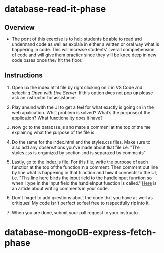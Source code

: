 # database-read-it-phase
## Overview
- The point of this exercise is to help students be able to read and understand code as well as explain in either a written or oral way what is happening in code. This will increase students' overall comprehension of code and will give them practice since they will be knee deep in new code bases once they hit the floor.

## Instructions
1. Open up the index.html file by right clicking on it in VS Code and selecting *Open with Live Server*. If this option does not pop up please ask an instructor for assistance.

2. Play around with the UI to get a feel for what exactly is going on in the web application. What problem is solved? What's the purpose of the application? What functionality does it have?

3. Now go to the database.js and make a comment at the top of the file explaining what the purpose of the file is.

4. Do the same for the index.html and the styles.css files. Make sure to also add any observations you've made about that file i.e. "The styles.css is organized by section and is separated by comments".

5. Lastly, go to the index.js file. For this file, write the purpose of each function at the top of the function in a comment. Then comment out line by line what is happening in that function and how it connects to the UI, i.e. "This line here binds the input field to the handleInput function so when I type in the input field the handleInput function is called." [Here](https://www.freecodecamp.org/news/code-comments-the-good-the-bad-and-the-ugly-be9cc65fbf83/) is an article about writing comments in your code.

6. Don't forget to add questions about the code that you have as well as critiques! My code isn't perfect so feel free to respectfully rip into it.

7. When you are done, submit your pull request to your instructor.
# database-mongoDB-express-fetch-phase
